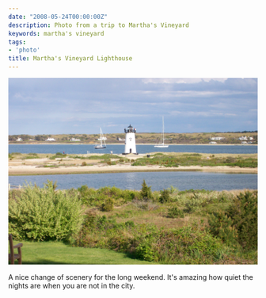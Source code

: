 ```yaml
---
date: "2008-05-24T00:00:00Z"
description: Photo from a trip to Martha's Vineyard
keywords: martha's vineyard
tags:
- 'photo'
title: Martha's Vineyard Lighthouse
---
```

<img src="/image/marthas-vineyard.jpg" alt="Martha's Vineyard view from the balcony" data-width="700" data-height="524" data-layout="responsive" />

<p>A nice change of scenery for the long weekend. It's amazing how quiet the nights are when you are not in the city.</p>
